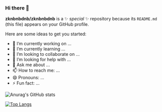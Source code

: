 ### Hi there 👋


**zknbnbdnb/zknbnbdnb** is a ✨ _special_ ✨ repository because its `README.md` (this file) appears on your GitHub profile.

Here are some ideas to get you started:

- 🔭 I’m currently working on ...
- 🌱 I’m currently learning ...
- 👯 I’m looking to collaborate on ...
- 🤔 I’m looking for help with ...
- 💬 Ask me about ...
- 📫 How to reach me: ...
- 😄 Pronouns: ...
- ⚡ Fun fact: ...


![Anurag's GitHub stats](https://github-readme-stats.vercel.app/api?username=zknbnbdnb&show_icons=true&theme=radical)

[![Top Langs](https://github-readme-stats.vercel.app/api/top-langs/?username=zknbnbdnb)](https://github.com/anuraghazra/github-readme-stats)
